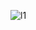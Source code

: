 ![l1](https://user-images.githubusercontent.com/84625375/157477501-4e5cd8c9-c713-49b3-80b4-e095a623b026.jpg)
